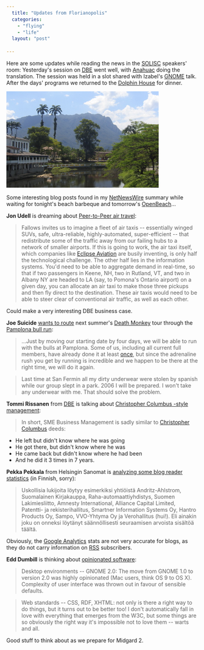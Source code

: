 ```yaml
---
  title: "Updates from Florianopolis"
  categories: 
    - "flying"
    - "life"
  layout: "post"

---
```

Here are some updates while reading the news in the [SOLISC][1] speakers' room: Yesterday's session on [DBE][2] went well, with [Anahuac][3] doing the translation. The session was held in a slot shared with Izabel's [GNOME][4] talk. After the days' programs we returned to the [Dolphin House][5] for dinner.

![River running through Morretes in Parana, Brazil](/files/Morretes_river.jpg)

Some interesting blog posts found in my [NetNewsWire][8] summary while waiting for tonight's beach barbeque and tomorrow's [OpenBeach][5]...

__Jon Udell__ is dreaming about [Peer-to-Peer air travel][6]:

> Fallows invites us to imagine a fleet of air taxis -- essentially winged SUVs, safe, ultra-reliable, highly-automated, super-efficient -- that redistribute some of the traffic away from our failing hubs to a network of smaller airports. If this is going to work, the air taxi itself, which companies like [Eclipse Aviation][7] are busily inventing, is only half the technological challenge. The other half lies in the information systems. You'd need to be able to aggregate demand in real-time, so that if two passengers in Keene, NH, two in Rutland, VT, and two in Albany NY are headed to LA (say, to Pomona's Ontario airport) on a given day, you can allocate an air taxi to make those three pickups and then fly direct to the destination. These air taxis would need to be able to steer clear of conventional air traffic, as well as each other.

Could make a very interesting DBE business case.

__Joe Suicide__ [wants to route][10] next summer's [Death Monkey][9] tour through the [Pamplona bull run][11]:

> ...Just by moving our starting date by four days, we will be able to run with the bulls at Pamplona. Some of us, including all current full members, have already done it at least [once][12], but since the adrenaline rush you get by running is incredible and we happen to be there at the right time, we will do it again.

> Last time at San Fermin all my dirty underwear were stolen by spanish while our group slept in a park. 2006 I will be prepared. I won't take any underwear with me. That should solve the problem.

__Tommi Rissanen__ from [DBE][16] is talking about [Christopher Columbus -style management][17]:

> In short, SME Business Management is sadly similar to [Christopher Columbus][18] deeds:

> 
- He left but didn't know where he was going
- He got there, but didn't know where he was
- He came back but didn't know where he had been
- And he did it 3 times in 7 years.

__Pekka Pekkala__ from Helsingin Sanomat is [analyzing some blog reader statistics][13] (in Finnish, sorry):

> Uskollisia lukijoita l&ouml;ytyy esimerkiksi yhti&ouml;ist&auml; Andritz-Ahlstrom, Suomalainen Kirjakauppa, Raha-automaattiyhdistys, Suomen Lakimiesliitto, Amnesty International, Alliance Capital Limited, Patentti- ja rekisterihallitus, Smartner Information Systems Oy, Hantro Products Oy, Sampo, VVO-Yhtyma Oy ja Verohallitus (hui!). Eli ainakin joku on onneksi l&ouml;yt&auml;nyt s&auml;&auml;nn&ouml;llisesti seuraamisen arvoista sis&auml;lt&ouml;&auml; t&auml;&auml;lt&auml;.

Obviously, the [Google Analytics][14] stats are not very accurate for blogs, as they do not carry information on [RSS][15] subscribers.

__Edd Dumbill__ is thinking about [opinionated software][19]:

> Desktop environments -- GNOME 2.0: The move from GNOME 1.0 to version 2.0 was highly opinionated (Mac users, think OS 9 to OS X). Complexity of user interface was thrown out in favour of sensible defaults.

> Web standards -- CSS, RDF, XHTML: not only is there a right way to do things, but it turns out to be better too! I don't automatically fall in love with everything that emerges from the W3C, but some things are so obviously the right way it's impossible not to love them -- warts and all.

Good stuff to think about as we prepare for Midgard 2.

[1]: http://www.solisc.org.br/index.php
[2]: http://bergie.iki.fi/blog/digital-business-ecosystem-slides-from-curitiba.html
[3]: http://www.softwarelivresc.org.br/tiki-read_article.php?articleId=19
[4]: http://www.gnome.org/
[5]: http://www.openbeach.org.br/current/
[6]: http://weblog.infoworld.com/udell/2002/07/16.html
[7]: http://www.eclipseaviation.com/inthenews/detail_02.htm?content_id=334
[8]: http://ranchero.com/netnewswire/
[9]: http://www.suicidesurfers.org/about/deathmonkey-2006/
[10]: http://www.suicidesurfers.org/diaries/joe/running-with-bulls.html
[11]: http://www.sanfermin.com/2005/portada_new.php?day=140705&lang=eng
[12]: http://bergie.iki.fi/gallery/2001/pamplona/
[13]: http://blogit.helsinginsanomat.fi/teknologia/?p=48
[14]: http://www.google.com/analytics/
[15]: http://www.webreference.com/authoring/languages/xml/rss/intro/
[16]: http://www.digitalecosystem.org/
[17]: http://www.rissanen.fi/2005/12/christopher-columbus-business.html
[18]: http://en.wikipedia.org/wiki/Cristopher_Columbus
[19]: http://usefulinc.com/edd/blog/contents/2005/11/22-opinions/read